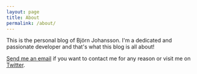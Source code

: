 ```yaml
---
layout: page
title: About
permalink: /about/
---
```


This is the personal blog of Björn Johansson. I'm a dedicated and passionate developer and that's what this blog is all about!

<a href="mailto:bjorse@gmail.com">Send me an email<a/> if you want to contact me for any reason or visit me on <a href="https://www.twitter.com/bjorse">Twitter</a>.